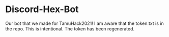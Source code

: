 # Discord-Hex-Bot
Our bot that we made for TamuHack2021!
I am aware that the token.txt is in the repo. This is intentional. The token has been regenerated.
